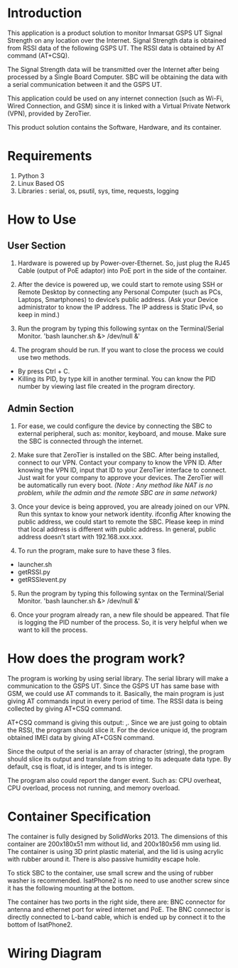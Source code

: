 # Introduction
This application is a product solution to monitor Inmarsat GSPS UT Signal Strength on any location over the Internet. Signal Strength data is obtained from RSSI data of the following GSPS UT. The RSSI data is obtained by AT command (AT+CSQ). 

The Signal Strength data will be transmitted over the Internet after being processed by a Single Board Computer. SBC will be obtaining the data with a serial communication between it and the GSPS UT.

This application could be used on any internet connection (such as Wi-Fi, Wired Connection, and GSM) since it is linked with a Virtual Private Network (VPN), provided by ZeroTier.

This product solution contains the Software, Hardware, and its container.

# Requirements
1. Python 3
2. Linux Based OS
3. Libraries : serial, os, psutil, sys, time, requests, logging

# How to Use
## User Section
1.	Hardware is powered up by Power-over-Ethernet. So, just plug the RJ45 Cable (output of PoE adaptor) into PoE port in the side of the container.

2.	After the device is powered up, we could start to remote using SSH or Remote Desktop by connecting any Personal Computer (such as PCs, Laptops, Smartphones) to device’s public address. (Ask your Device administrator to know the IP address. The IP address is Static IPv4, so keep in mind.)

3.	Run the program by typing this following syntax on the Terminal/Serial Monitor.
'bash launcher.sh &> /dev/null &'

4.	The program should be run. If you want to close the process we could use two methods.
- By press Ctrl + C.
- Killing its PID, by type kill <PID> in another terminal. You can know the PID number by viewing last file created in the program directory.
  
## Admin Section
1.	For ease, we could configure the device by connecting the SBC to external peripheral, such as: monitor, keyboard, and mouse. Make sure the SBC is connected through the internet.

2.	Make sure that ZeroTier is installed on the SBC. After being installed, connect to our VPN. Contact your company to know the VPN ID. After knowing the VPN ID, input that ID to your ZeroTier interface to connect. Just wait for your company to approve your devices. The ZeroTier will be automatically run every boot. *(Note : Any method like NAT is no problem, while the admin and the remote SBC are in same network)*

3.	Once your device is being approved, you are already joined on our VPN. Run this syntax to know your network identity.
ifconfig
After knowing the public address, we could start to remote the SBC. Please keep in mind that local address is different with public address. In general, public address doesn’t start with 192.168.xxx.xxx.

4.	To run the program, make sure to have these 3 files.
-	launcher.sh
-	getRSSI.py
-	getRSSIevent.py

5. Run the program by typing this following syntax on the Terminal/Serial Monitor.
'bash launcher.sh &> /dev/null &'

6. Once your program already ran, a new file should be appeared. That file is logging the PID number of the process. So, it is very helpful when we want to kill the process.

# How does the program work?
The program is working by using serial library. The serial library will make a communication to the GSPS UT. Since the GSPS UT has same base with GSM, we could use AT commands to it. Basically, the main program is just giving AT commands input in every period of time. The RSSI data is being collected by giving AT+CSQ command.

AT+CSQ command is giving this output: <RSSI>,<BER>. Since we are just going to obtain the RSSI, the program should slice it. For the device unique id, the program obtained IMEI data by giving AT+CGSN command.

Since the output of the serial is an array of character (string), the program should slice its output and translate from string to its adequate data type. By default, csq is float, id is integer, and ts is integer.
 
The program also could report the danger event. Such as: CPU overheat, CPU overload, process not running, and memory overload. 

# Container Specification
The container is fully designed by SolidWorks 2013. The dimensions of this container are 200x180x51 mm without lid, and 200x180x56 mm using lid. The container is using 3D print plastic material, and the lid is using acrylic with rubber around it. There is also passive humidity escape hole.

To stick SBC to the container, use small screw and the using of rubber washer is recommended. IsatPhone2 is no need to use another screw since it has the following mounting at the bottom.

The container has two ports in the right side, there are: BNC connector for antenna and ethernet port for wired internet and PoE. The BNC connector is directly connected to L-band cable, which is ended up by connect it to the bottom of IsatPhone2. 

# Wiring Diagram







